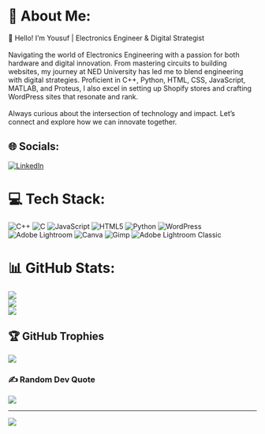 # 💫 About Me:
👋 Hello! I’m Yousuf | Electronics Engineer & Digital Strategist<br><br>Navigating the world of Electronics Engineering with a passion for both hardware and digital innovation. From mastering circuits to building websites, my journey at NED University has led me to blend engineering with digital strategies. Proficient in C++, Python, HTML, CSS, JavaScript, MATLAB, and Proteus, I also excel in setting up Shopify stores and crafting WordPress sites that resonate and rank.<br><br>Always curious about the intersection of technology and impact. Let’s connect and explore how we can innovate together.


## 🌐 Socials:
[![LinkedIn](https://img.shields.io/badge/LinkedIn-%230077B5.svg?logo=linkedin&logoColor=white)](https://linkedin.com/in/muhammad-yousuf-mannan) 

# 💻 Tech Stack:
![C++](https://img.shields.io/badge/c++-%2300599C.svg?style=for-the-badge&logo=c%2B%2B&logoColor=white) ![C](https://img.shields.io/badge/c-%2300599C.svg?style=for-the-badge&logo=c&logoColor=white) ![JavaScript](https://img.shields.io/badge/javascript-%23323330.svg?style=for-the-badge&logo=javascript&logoColor=%23F7DF1E) ![HTML5](https://img.shields.io/badge/html5-%23E34F26.svg?style=for-the-badge&logo=html5&logoColor=white) ![Python](https://img.shields.io/badge/python-3670A0?style=for-the-badge&logo=python&logoColor=ffdd54) ![WordPress](https://img.shields.io/badge/WordPress-%23117AC9.svg?style=for-the-badge&logo=WordPress&logoColor=white) ![Adobe Lightroom](https://img.shields.io/badge/Adobe%20Lightroom-31A8FF.svg?style=for-the-badge&logo=Adobe%20Lightroom&logoColor=white) ![Canva](https://img.shields.io/badge/Canva-%2300C4CC.svg?style=for-the-badge&logo=Canva&logoColor=white) ![Gimp](https://img.shields.io/badge/Gimp-657D8B?style=for-the-badge&logo=gimp&logoColor=FFFFFF) ![Adobe Lightroom Classic](https://img.shields.io/badge/Adobe%20Lightroom%20Classic-31A8FF.svg?style=for-the-badge&logo=Adobe%20Lightroom%20Classic&logoColor=white)
# 📊 GitHub Stats:
![](https://github-readme-stats.vercel.app/api?username=yousufmannan&theme=dark&hide_border=false&include_all_commits=false&count_private=false)<br/>
![](https://github-readme-streak-stats.herokuapp.com/?user=yousufmannan&theme=dark&hide_border=false)<br/>
![](https://github-readme-stats.vercel.app/api/top-langs/?username=yousufmannan&theme=dark&hide_border=false&include_all_commits=false&count_private=false&layout=compact)

## 🏆 GitHub Trophies
![](https://github-profile-trophy.vercel.app/?username=yousufmannan&theme=dark&no-frame=false&no-bg=true&margin-w=4)

### ✍️ Random Dev Quote
![](https://quotes-github-readme.vercel.app/api?type=horizontal&theme=dark)

---
[![](https://visitcount.itsvg.in/api?id=yousufmannan&icon=8&color=3)](https://visitcount.itsvg.in)

<!-- Proudly created with GPRM ( https://gprm.itsvg.in ) -->
